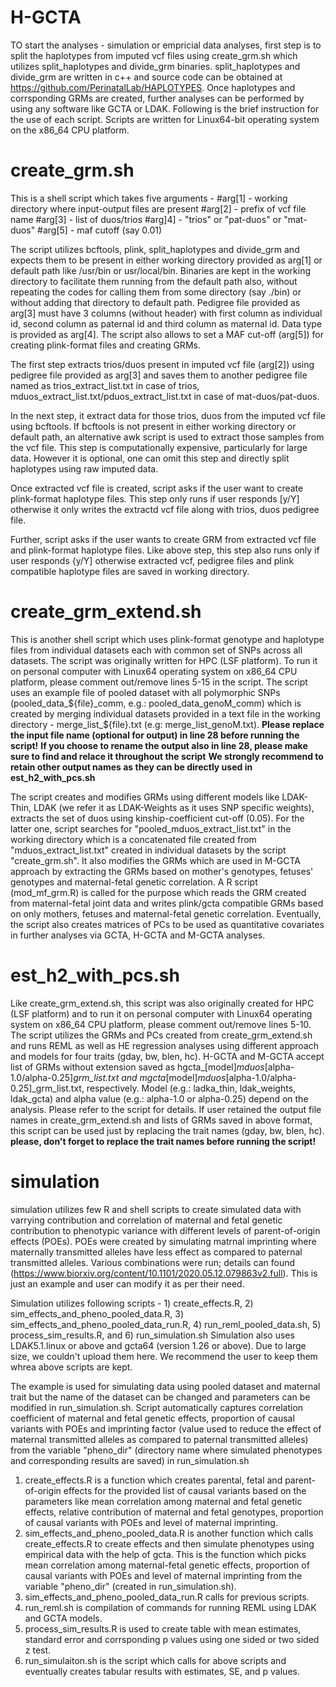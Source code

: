 # H-GCTA
TO start the analyses - simulation or empricial data analyses, first step is to split the haplotypes from imputed vcf files using create_grm.sh which utilizes split_haplotypes and divide_grm binaries.
split_haplotypes and divide_grm are written in c++ and source code can be obtained at https://github.com/PerinatalLab/HAPLOTYPES.
Once haplotypes and corrsponding GRMs are created, further analyses can be performed by using any software like GCTA or LDAK.
Following is the brief instruction for the use of each script. Scripts are written for Linux64-bit operating system on the x86_64 CPU platform.

# create_grm.sh

This is a shell script which takes five arguments -
#arg[1] - working directory where input-output files are present
#arg[2] - prefix of vcf file name
#arg[3] - list of duos/trios
#arg]4] - "trios" or "pat-duos" or "mat-duos"
#arg[5] - maf cutoff (say 0.01)

The script utilizes bcftools, plink, split_haplotypes and divide_grm and expects them to be present in either working directory provided as arg[1] or default path like /usr/bin or usr/local/bin.
Binaries are kept in the working directory to facilitate them running from the default path also, without repeating the codes for calling them from some directory (say ./bin) or without adding that directory to default path.
Pedigree file provided as arg[3] must have 3 columns (without header) with first column as individual id, second column as paternal id and third column as maternal id.
Data type is provided as arg[4]. The script also allows to set a MAF cut-off (arg[5]) for creating plink-format files and creating GRMs.

The first step extracts trios/duos present in imputed vcf file (arg[2]) using pedigree file provided as arg[3] and saves them to another pedigree file named as trios_extract_list.txt in case of trios, mduos_extract_list.txt/pduos_extract_list.txt in case of mat-duos/pat-duos.

In the next step, it extract data for those trios, duos from the imputed vcf file using bcftools.
If bcftools is not present in either working directory or default path, an alternative awk script is used to extract those samples from the vcf file.
This step is computationally expensive, particularly for large data. However it is optional, one can omit this step and directly split haplotypes using raw imputed data.

Once extracted vcf file is created, script asks if the user want to create plink-format haplotype files.
This step only runs if user responds [y/Y] otherwise it only writes the extractd vcf file along with trios, duos pedigree file.

Further, script asks if the user wants to create GRM from extracted vcf file and plink-format haplotype files.
Like above step, this step also runs only if user responds {y/Y] otherwise extracted vcf, pedigree files and plink compatible haplotype files are saved in working directory.

# create_grm_extend.sh

This is another shell script which uses plink-format genotype and haplotype files from individual datasets each with common set of SNPs across all datasets.
The script was originally written for HPC (LSF platform). To run it on personal computer with Linux64 operating system on x86_64 CPU platform, please comment out/remove lines 5-15 in the script.
The script uses an example file of pooled dataset with all polymorphic SNPs (pooled_data_${file}_comm, e.g.: pooled_data_genoM_comm) which is created by merging individual datasets provided in a text file in the working directory - merge_list_${file}.txt (e.g: merge_list_genoM.txt).
**Please replace the input file name (optional for output) in line 28 before running the script!**
**If you choose to rename the output also in line 28, please make sure to find and relace it throughout the script**
**We strongly recommend to retain other output names as they can be directly used in est_h2_with_pcs.sh**

The script creates and modifies GRMs using different models like LDAK-Thin, LDAK (we refer it as LDAK-Weights as it uses SNP specific weights), extracts the set of duos using kinship-coefficient cut-off (0.05). 
For the latter one, script searches for "pooled_mduos_extract_list.txt" in the working directory which is a concatenated file created from "mduos_extract_list.txt" created in individual datasets by the script "create_grm.sh".
It also modifies the GRMs which are used in M-GCTA approach by extracting the GRMs based on mother's genotypes, fetuses' genotypes and maternal-fetal genetic correlation. A R script (mod_mf_grm.R) is called for the purpose which reads the GRM created from maternal-fetal joint data and writes plink/gcta compatible GRMs based on only mothers, fetuses and maternal-fetal genetic correlation.
Eventually, the script also creates matrices of PCs to be used as quantitative covariates in further analyses via GCTA, H-GCTA and M-GCTA analyses.

# est_h2_with_pcs.sh

Like create_grm_extend.sh, this script was also originally created for HPC (LSF platform) and to run it on personal computer with Linux64 operating system on x86_64 CPU platform, please comment out/remove lines 5-10.
The script utilizes the GRMs and PCs created from create_grm_extend.sh and runs REML as well as HE regression analyses using different approach and models for four traits (gday, bw, blen, hc).
H-GCTA and M-GCTA accept list of GRMs without extension saved as hgcta_[model]_mduos_[alpha-1.0/alpha-0.25]_grm_list.txt and mgcta_[model]_mduos_[alpha-1.0/alpha-0.25]_grm_list.txt, respectively.
Model (e.g.: ladka_thin, ldak_weights, ldak_gcta) and alpha value (e.g.: alpha-1.0 or alpha-0.25) depend on the analysis. Please refer to the script for details.
If user retained the output file names in create_grm_extend.sh and lists of GRMs saved in above format, this script can be used just by replacing the trait names (gday, bw, blen, hc).
**please, don't forget to replace the trait names before running the script!**

# simulation

simulation utilizes few R and shell scripts to create simulated data with varrying contribution and correlation of maternal and fetal genetic contribution to phenotypic variance with different levels of parent-of-origin effects (POEs).
POEs were created by simulating matrnal imprinting where maternally transmitted alleles have less effect as compared to paternal transmitted alleles. Various combinations were run; details can found (https://www.biorxiv.org/content/10.1101/2020.05.12.079863v2.full).
This is just an example and user can modify it as per their need.

Simulation utilizes following scripts - 1) create_effects.R, 2) sim_effects_and_pheno_pooled_data.R, 3) sim_effects_and_pheno_pooled_data_run.R, 4) run_reml_pooled_data.sh, 5) process_sim_results.R, and 6) run_simulation.sh
Simulation also uses LDAK5.1.linux or above and gcta64 (version 1.26 or above). Due to large size, we couldn't upload them here. We recommend the user to keep them whrea above scripts are kept.

The example is used for simulating data using pooled dataset and maternal trait but the name of the dataset can be changed and parameters can be modified in run_simulation.sh.
Script automatically captures correlation coefficient of maternal and fetal genetic effects, proportion of causal variants with POEs and imprinting factor (value used to reduce the effect of maternal transmitted alleles as compared to paternal transmitted alleles) from the variable "pheno_dir" (directory name where simulated phenotypes and corresponding results are saved) in run_simulation.sh

1) create_effects.R is a function which creates parental, fetal and parent-of-origin effects for the provided list of causal variants based on the parameters like mean correlation among maternal and fetal genetic effects, relative contribution of maternal and fetal genotypes, proportion of causal variants with POEs and level of maternal imprinting.
2) sim_effects_and_pheno_pooled_data.R is another function which calls create_effects.R to create effects and then simulate phenotypes using empirical data with the help of gcta. This is the function which picks mean correlation among maternal-fetal genetic effects, proportion of causal variants with POEs and level of maternal imprinting from the variable "pheno_dir" (created in run_simulation.sh).
3) sim_effects_and_pheno_pooled_data_run.R calls for previous scripts.
4) run_reml.sh is compilation of commands for running REML using LDAK and GCTA models.
5) process_sim_results.R is used to create table with mean estimates, standard error and corrsponding p values using one sided or two sided z test.
6) run_simulaiton.sh is the script which calls for above scripts and eventually creates tabular results with estimates, SE, and p values.
